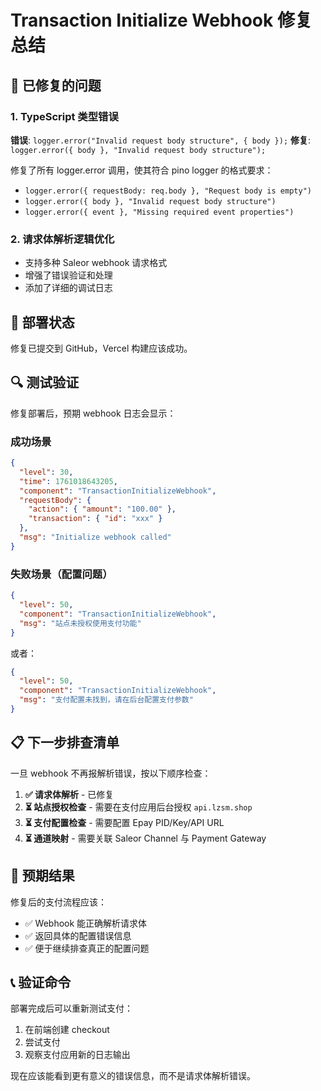# Transaction Initialize Webhook 修复总结

## 🔧 已修复的问题

### 1. TypeScript 类型错误
**错误**: `logger.error("Invalid request body structure", { body });`
**修复**: `logger.error({ body }, "Invalid request body structure");`

修复了所有 logger.error 调用，使其符合 pino logger 的格式要求：
- `logger.error({ requestBody: req.body }, "Request body is empty")`
- `logger.error({ body }, "Invalid request body structure")`
- `logger.error({ event }, "Missing required event properties")`

### 2. 请求体解析逻辑优化
- 支持多种 Saleor webhook 请求格式
- 增强了错误验证和处理
- 添加了详细的调试日志

## 🚀 部署状态

修复已提交到 GitHub，Vercel 构建应该成功。

## 🔍 测试验证

修复部署后，预期 webhook 日志会显示：

### 成功场景
```json
{
  "level": 30,
  "time": 1761018643205,
  "component": "TransactionInitializeWebhook", 
  "requestBody": {
    "action": { "amount": "100.00" },
    "transaction": { "id": "xxx" }
  },
  "msg": "Initialize webhook called"
}
```

### 失败场景（配置问题）
```json
{
  "level": 50,
  "component": "TransactionInitializeWebhook",
  "msg": "站点未授权使用支付功能"
}
```

或者：

```json
{
  "level": 50,
  "component": "TransactionInitializeWebhook", 
  "msg": "支付配置未找到，请在后台配置支付参数"
}
```

## 📋 下一步排查清单

一旦 webhook 不再报解析错误，按以下顺序检查：

1. **✅ 请求体解析** - 已修复
2. **⏳ 站点授权检查** - 需要在支付应用后台授权 `api.lzsm.shop`
3. **⏳ 支付配置检查** - 需要配置 Epay PID/Key/API URL
4. **⏳ 通道映射** - 需要关联 Saleor Channel 与 Payment Gateway

## 🎯 预期结果

修复后的支付流程应该：
- ✅ Webhook 能正确解析请求体
- ✅ 返回具体的配置错误信息
- ✅ 便于继续排查真正的配置问题

## 📞 验证命令

部署完成后可以重新测试支付：
1. 在前端创建 checkout
2. 尝试支付
3. 观察支付应用新的日志输出

现在应该能看到更有意义的错误信息，而不是请求体解析错误。
